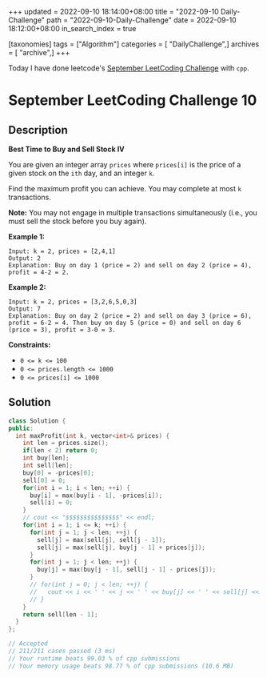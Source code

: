 +++
updated = 2022-09-10 18:14:00+08:00
title = "2022-09-10 Daily-Challenge"
path = "2022-09-10-Daily-Challenge"
date = 2022-09-10 18:12:00+08:00
in_search_index = true

[taxonomies]
tags = ["Algorithm"]
categories = [ "DailyChallenge",]
archives = [ "archive",]
+++

Today I have done leetcode's [September LeetCoding Challenge](https://leetcode.com/problems/best-time-to-buy-and-sell-stock-iv/) with `cpp`.

<!-- more -->

# September LeetCoding Challenge 10

## Description

**Best Time to Buy and Sell Stock IV**

You are given an integer array `prices` where `prices[i]` is the price of a given stock on the `ith` day, and an integer `k`.

Find the maximum profit you can achieve. You may complete at most `k` transactions.

**Note:** You may not engage in multiple transactions simultaneously (i.e., you must sell the stock before you buy again).

 

**Example 1:**

```
Input: k = 2, prices = [2,4,1]
Output: 2
Explanation: Buy on day 1 (price = 2) and sell on day 2 (price = 4), profit = 4-2 = 2.
```

**Example 2:**

```
Input: k = 2, prices = [3,2,6,5,0,3]
Output: 7
Explanation: Buy on day 2 (price = 2) and sell on day 3 (price = 6), profit = 6-2 = 4. Then buy on day 5 (price = 0) and sell on day 6 (price = 3), profit = 3-0 = 3.
```

 

**Constraints:**

- `0 <= k <= 100`
- `0 <= prices.length <= 1000`
- `0 <= prices[i] <= 1000`

## Solution

``` cpp
class Solution {
public:
  int maxProfit(int k, vector<int>& prices) {
    int len = prices.size();
    if(len < 2) return 0;
    int buy[len];
    int sell[len];
    buy[0] = -prices[0];
    sell[0] = 0;
    for(int i = 1; i < len; ++i) {
      buy[i] = max(buy[i - 1], -prices[i]);
      sell[i] = 0;
    }
    // cout << "$$$$$$$$$$$$$$$" << endl;
    for(int i = 1; i <= k; ++i) {
      for(int j = 1; j < len; ++j) {
        sell[j] = max(sell[j], sell[j - 1]);
        sell[j] = max(sell[j], buy[j - 1] + prices[j]);
      }
      for(int j = 1; j < len; ++j) {
        buy[j] = max(buy[j - 1], sell[j - 1] - prices[j]);
      }
      // for(int j = 0; j < len; ++j) {
      //   cout << i << ' ' << j << ' ' << buy[j] << ' ' << sell[j] << endl;
      // }
    }
    return sell[len - 1];
  }
};

// Accepted
// 211/211 cases passed (3 ms)
// Your runtime beats 99.03 % of cpp submissions
// Your memory usage beats 98.77 % of cpp submissions (10.6 MB)
```
